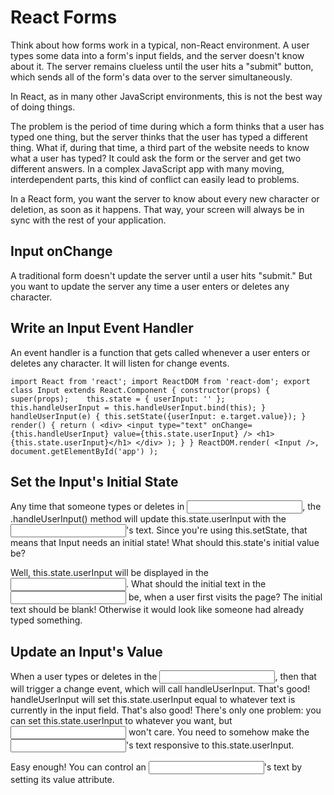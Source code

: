 # React Forms

Think about how forms work in a typical, non-React environment. A user types some data into a form's input fields, and the server doesn't know about it. The server remains clueless until the user hits a "submit" button, which sends all of the form's data over to the server simultaneously.

In React, as in many other JavaScript environments, this is not the best way of doing things.

The problem is the period of time during which a form thinks that a user has typed one thing, but the server thinks that the user has typed a different thing. What if, during that time, a third part of the website needs to know what a user has typed? It could ask the form or the server and get two different answers. In a complex JavaScript app with many moving, interdependent parts, this kind of conflict can easily lead to problems.

In a React form, you want the server to know about every new character or deletion, as soon as it happens. That way, your screen will always be in sync with the rest of your application.


## Input onChange
A traditional form doesn't update the server until a user hits "submit." But you want to update the server any time a user enters or deletes any character.


## Write an Input Event Handler
An event handler is a function that gets called whenever a user enters or deletes any character. It will listen for change events. 

`import React from 'react';
import ReactDOM from 'react-dom';
export class Input extends React.Component {
  constructor(props) {
    super(props);   
    this.state = { userInput: '' };    
    this.handleUserInput = this.handleUserInput.bind(this);
  }  
  handleUserInput(e) {
    this.setState({userInput: e.target.value});
  }
  render() {
    return (
      <div>
        <input type="text" onChange={this.handleUserInput} value={this.state.userInput} />
        <h1>{this.state.userInput}</h1>
      </div>
    );
  }
}
ReactDOM.render(
  <Input />,
  document.getElementById('app')
);
`


## Set the Input's Initial State
Any time that someone types or deletes in <input />, the .handleUserInput() method will update this.state.userInput with the <input />'s text. Since you're using this.setState, that means that Input needs an initial state! What should this.state's initial value be?

Well, this.state.userInput will be displayed in the <input />. What should the initial text in the <input /> be, when a user first visits the page? The initial text should be blank! Otherwise it would look like someone had already typed something.


## Update an Input's Value
When a user types or deletes in the <input />, then that will trigger a change event, which will call handleUserInput. That's good! handleUserInput will set this.state.userInput equal to whatever text is currently in the input field. That's also good! There's only one problem: you can set this.state.userInput to whatever you want, but <input /> won't care. You need to somehow make the <input />'s text responsive to this.state.userInput.

Easy enough! You can control an <input />'s text by setting its value attribute.